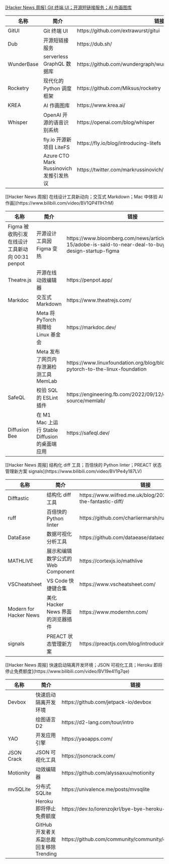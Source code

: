 [[Hacker News 周报] Git 终端 UI；开源短链接服务；AI
作画图库](https://www.bilibili.com/video/BV1Je4y1r7B4)
<table>
  <theader>
    <th>名称</th>
    <th>简介</th>
    <th>链接</th>
  </theader>
  <tbody>
    <tr>
      <td>GitUI</td>
      <td>Git 终端 UI</td>
      <td>https://github.com/extrawurst/gitui</td>
    </tr><tr>
      <td>Dub</td>
      <td>开源短链接服务</td>
      <td>https://dub.sh/</td>
    </tr><tr>
      <td>WunderBase</td>
      <td>serverless GraphQL 数据库</td>
      <td>https://github.com/wundergraph/wunderbase</td>
    </tr><tr>
      <td>Rocketry</td>
      <td>现代化的 Python 调度框架</td>
      <td>https://github.com/Miksus/rocketry</td>
    </tr><tr>
      <td>KREA</td>
      <td>AI 作画图库</td>
      <td>https://www.krea.ai/</td>
    </tr><tr>
      <td>Whisper</td>
      <td>OpenAI 开源的语音识别系统</td>
      <td>https://openai.com/blog/whisper</td>
    </tr><tr>
      <td></td>
      <td>fly.io 开源新项目 LiteFS</td>
      <td>https://fly.io/blog/introducing-litefs</td>
    </tr><tr>
      <td></td>
      <td>Azure CTO Mark Russinovich 发推引发热议</td>
      <td>https://twitter.com/markrussinovich/status/1571995117233504257</td>
    </tr>
  </tbody>
</table>
[[Hacker News 周报] 在线设计工具新动向；交互式 Markdown；Mac 中体验 AI
作画](https://www.bilibili.com/video/BV1QP411H7rM)
<table>
  <theader>
    <th>名称</th>
    <th>简介</th>
    <th>链接</th>
  </theader>
  <tbody>
    <tr>
      <td>Figma 被收购引发在线设计工具新动向 00:31 penpot</td>
      <td>开源设计工具因 Figma 变热</td>
      <td>https://www.bloomberg.com/news/articles/2022-09-15/adobe-is-said-to-near-deal-to-buy-online-design-startup-figma</td>
    </tr><tr>
      <td>Theatre.js</td>
      <td>开源在线动效编辑器</td>
      <td>https://penpot.app/</td>
    </tr><tr>
      <td>Markdoc</td>
      <td>交互式 Markdown</td>
      <td>https://www.theatrejs.com/</td>
    </tr><tr>
      <td></td>
      <td>Meta 将 PyTorch 捐赠给 Linux 基金会</td>
      <td>https://markdoc.dev/</td>
    </tr><tr>
      <td></td>
      <td>Meta 发布了网页内存泄漏检测工具 MemLab</td>
      <td>https://www.linuxfoundation.org/blog/blog/welcoming-pytorch-to-the-linux-foundation</td>
    </tr><tr>
      <td>SafeQL</td>
      <td>校验 SQL 的 ESLint 插件</td>
      <td>https://engineering.fb.com/2022/09/12/open-source/memlab/</td>
    </tr><tr>
      <td>Diffusion Bee</td>
      <td>在 M1 Mac 上运行 Stable Diffusion 的桌面端应用</td>
      <td>https://safeql.dev/</td>
    </tr>
  </tbody>
</table>
[[Hacker News 周报] 结构化 diff 工具；百倍快的 Python linter；PREACT 状态管理新方案
signals](https://www.bilibili.com/video/BV1Pe4y187LV)
<table>
  <theader>
    <th>名称</th>
    <th>简介</th>
    <th>链接</th>
  </theader>
  <tbody>
    <tr>
      <td>Difftastic</td>
      <td>结构化 diff 工具</td>
      <td>https://www.wilfred.me.uk/blog/2022/09/06/difftastic-the-fantastic-diff/</td>
    </tr><tr>
      <td>ruff</td>
      <td>百倍快的 Python linter</td>
      <td>https://github.com/charliermarsh/ruff</td>
    </tr><tr>
      <td>DataEase</td>
      <td>数据可视化分析工具</td>
      <td>https://github.com/dataease/dataease</td>
    </tr><tr>
      <td>MATHLIVE</td>
      <td>展示和编辑数学公式的 Web Component</td>
      <td>https://cortexjs.io/mathlive</td>
    </tr><tr>
      <td>VSCheatsheet</td>
      <td>VS Code 快捷键合集</td>
      <td>https://www.vscheatsheet.com/</td>
    </tr><tr>
      <td>Modern for Hacker News</td>
      <td>美化 Hacker News 界面的浏览器插件</td>
      <td>https://www.modernhn.com/</td>
    </tr><tr>
      <td>signals</td>
      <td>PREACT 状态管理新方案</td>
      <td>https://preactjs.com/blog/introducing-signals/</td>
    </tr>
  </tbody>
</table>
[[Hacker News 周报] 快速启动隔离开发环境；JSON 可视化工具；Heroku
即将停止免费额度](https://www.bilibili.com/video/BV19e411g7qe)
<table>
  <theader>
    <th>名称</th>
    <th>简介</th>
    <th>链接</th>
  </theader>
  <tbody>
    <tr>
      <td>Devbox</td>
      <td>快速启动隔离开发环境</td>
      <td>https://github.com/jetpack-io/devbox</td>
    </tr><tr>
      <td></td>
      <td>绘图语言 D2</td>
      <td>https://d2-lang.com/tour/intro</td>
    </tr><tr>
      <td>YAO</td>
      <td>开发应用引擎</td>
      <td>https://yaoapps.com/</td>
    </tr><tr>
      <td>JSON Crack</td>
      <td>JSON 可视化工具</td>
      <td>https://jsoncrack.com/</td>
    </tr><tr>
      <td>Motionity</td>
      <td>动效编辑器</td>
      <td>https://github.com/alyssaxuu/motionity</td>
    </tr><tr>
      <td>mvSQLite</td>
      <td>分布式 SQLite</td>
      <td>https://univalence.me/posts/mvsqlite</td>
    </tr><tr>
      <td></td>
      <td>Heroku 即将停止免费额度</td>
      <td>https://dev.to/lorenzojkrl/bye-bye-heroku-2npi</td>
    </tr><tr>
      <td></td>
      <td>GitHub 开发者关系副总裁回复移除 Trending</td>
      <td>https://github.com/community/community/discussions/31644</td>
    </tr>
  </tbody>
</table>